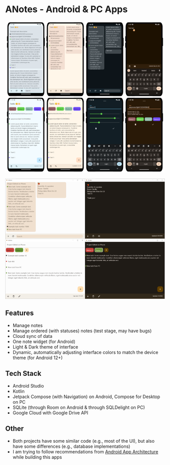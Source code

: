 # ANotes - Android & PC Apps

<img title="Android version screenshots"
src="https://github.com/lestec-al/a-notes/raw/main/readme_logo.png"/>

<img title="PC version screenshots"
src="https://github.com/lestec-al/a-notes/raw/main/readme_logo_pc.png"/>

## Features
- Manage notes
- Manage ordered (with statuses) notes (test stage, may have bugs)
- Cloud sync of data
- One note widget (for Android)
- Light & Dark theme of interface
- Dynamic, automatically adjusting interface colors to match the device theme (for Android 12+)

## Tech Stack
- Android Studio
- Kotlin
- Jetpack Compose (with Navigation) on Android, Compose for Desktop on PC
- SQLite (through Room on Android & through SQLDelight on PC)
- Google Cloud with Google Drive API

## Other
- Both projects have some similar code (e.g., most of the UI), but also have some differences (e.g., database implementations)
- I am trying to follow recommendations from [Android App Architecture](https://developer.android.com/topic/architecture#recommended-app-arch) while building this apps